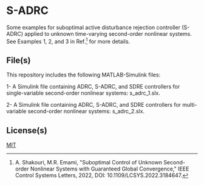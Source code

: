 # S-ADRC

Some examples for suboptimal active disturbance rejection controller (S-ADRC) applied to unknown time-varying second-order nonlinear systems. See Examples 1, 2, and 3 in Ref.[^1] for more details. 

## File(s)

This repository includes the following MATLAB-Simulink files: 

1- A Simulink file containing ADRC, S-ADRC, and SDRE controllers for single-variable second-order nonlinear systems: s_adrc_1.slx.

2- A Simulink file containing ADRC, S-ADRC, and SDRE controllers for multi-variable second-order nonlinear systems: s_adrc_2.slx.


## License(s)

[MIT](https://choosealicense.com/licenses/mit/)

[^1]: A. Shakouri, M.R. Emami, "Suboptimal Control of Unknown Second-order Nonlinear Systems with Guaranteed Global Convergence," IEEE Control Systems Letters, 2022, DOI: 10.1109/LCSYS.2022.3184647.
